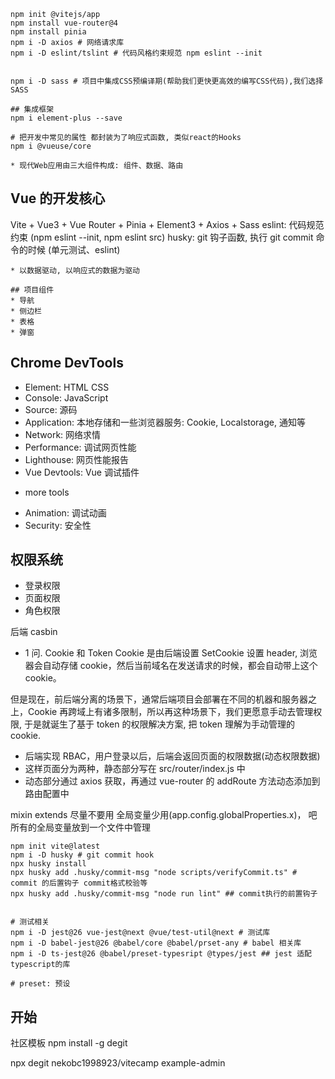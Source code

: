 ```
npm init @vitejs/app
npm install vue-router@4
npm install pinia
npm i -D axios # 网络请求库
npm i -D eslint/tslint # 代码风格约束规范 npm eslint --init


npm i -D sass # 项目中集成CSS预编译期(帮助我们更快更高效的编写CSS代码),我们选择SASS

## 集成框架
npm i element-plus --save

# 把开发中常见的属性 都封装为了响应式函数, 类似react的Hooks
npm i @vueuse/core

* 现代Web应用由三大组件构成: 组件、数据、路由

```

## Vue 的开发核心

Vite + Vue3 + Vue Router + Pinia + Element3 + Axios + Sass
eslint: 代码规范约束 (npm eslint --init, npm eslint src)
husky: git 钩子函数, 执行 git commit 命令的时候 (单元测试、eslint)

    * 以数据驱动, 以响应式的数据为驱动

    ## 项目组件
    * 导航
    * 侧边栏
    * 表格
    * 弹窗

## Chrome DevTools

- Element: HTML CSS
- Console: JavaScript
- Source: 源码
- Application: 本地存储和一些浏览器服务: Cookie, Localstorage, 通知等
- Network: 网络求情
- Performance: 调试网页性能
- Lighthouse: 网页性能报告
- Vue Devtools: Vue 调试插件

* more tools

- Animation: 调试动画
- Security: 安全性

## 权限系统

- 登录权限
- 页面权限
- 角色权限

后端 casbin

- 1 问. Cookie 和 Token
  Cookie 是由后端设置 SetCookie 设置 header, 浏览器会自动存储 cookie，然后当前域名在发送请求的时候，都会自动带上这个 cookie。

但是现在，前后端分离的场景下，通常后端项目会部署在不同的机器和服务器之上，Cookie 再跨域上有诸多限制，所以再这种场景下，我们更愿意手动去管理权限, 于是就诞生了基于 token 的权限解决方案,
把 token 理解为手动管理的 cookie.

- 后端实现 RBAC，用户登录以后，后端会返回页面的权限数据(动态权限数据)
- 这样页面分为两种，静态部分写在 src/router/index.js 中
- 动态部分通过 axios 获取，再通过 vue-router 的 addRoute 方法动态添加到路由配置中

mixin extends 尽量不要用
全局变量少用(app.config.globalProperties.x)， 吧所有的全局变量放到一个文件中管理

```
npm init vite@latest
npm i -D husky # git commit hook
npx husky install
npx husky add .husky/commit-msg "node scripts/verifyCommit.ts" # commit 的后置钩子 commit格式校验等
npx husky add .husky/commit-msg "node run lint" ## commit执行的前置钩子


# 测试相关
npm i -D jest@26 vue-jest@next @vue/test-util@next # 测试库
npm i -D babel-jest@26 @babel/core @babel/prset-any # babel 相关库
npm i -D ts-jest@26 @babel/preset-typesript @types/jest ## jest 适配typescript的库

# preset: 预设
```

## 开始

社区模板
npm install -g degit

npx degit nekobc1998923/vitecamp example-admin
